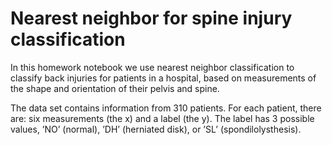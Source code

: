 # Nearest neighbor for spine injury classification
In this homework notebook we use nearest neighbor classification to classify back injuries for patients in a hospital, based on measurements of the shape and orientation of their pelvis and spine.

The data set contains information from 310 patients. For each patient, there are: six measurements (the x) and a label (the y). The label has 3 possible values, ’NO’ (normal), ’DH’ (herniated disk), or ’SL’ (spondilolysthesis).
